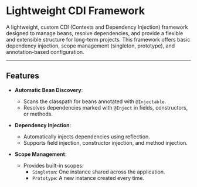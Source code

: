 # **Lightweight CDI Framework**

A lightweight, custom CDI (Contexts and Dependency Injection) framework designed to manage beans, resolve dependencies, and provide a flexible and extensible structure for long-term projects. This framework offers basic dependency injection, scope management (singleton, prototype), and annotation-based configuration.

---

## **Features**

- **Automatic Bean Discovery**:
  - Scans the classpath for beans annotated with `@Injectable`.
  - Resolves dependencies marked with `@Inject` in fields, constructors, or methods.

- **Dependency Injection**:
  - Automatically injects dependencies using reflection.
  - Supports field injection, constructor injection, and method injection.

- **Scope Management**:
  - Provides built-in scopes:
    - `Singleton`: One instance shared across the application.
    - `Prototype`: A new instance created every time.
